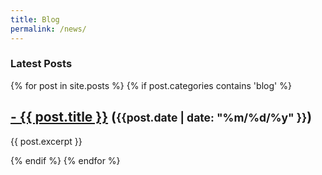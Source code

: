 ```yaml
---
title: Blog
permalink: /news/
---
```


### **Latest Posts**

<div class="content list">
  {% for post in site.posts %}
    {% if post.categories contains 'blog' %}
    <div class="list-item">
      <h2 class="list-post-title">
        <a href="{{ site.baseurl }}{{ post.url }}">- {{ post.title }}</a> (<small>{{post.date | date: "%m/%d/%y" }}</small>)
      </h2>
      <p>{{ post.excerpt }}</p>
    </div>
    {% endif %}
  {% endfor %}
</div>
